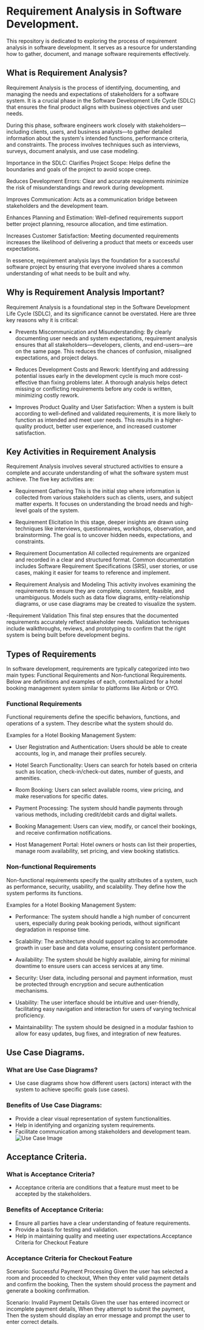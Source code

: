 # Requirement Analysis in Software Development.
This repository is dedicated to exploring the process of requirement analysis in software development. It serves as a resource for understanding how to gather, document, and manage software requirements effectively.

## What is Requirement Analysis?
Requirement Analysis is the process of identifying, documenting, and managing the needs and expectations of stakeholders for a software system. It is a crucial phase in the Software Development Life Cycle (SDLC) that ensures the final product aligns with business objectives and user needs.

During this phase, software engineers work closely with stakeholders—including clients, users, and business analysts—to gather detailed information about the system's intended functions, performance criteria, and constraints. The process involves techniques such as interviews, surveys, document analysis, and use case modeling.

Importance in the SDLC:
Clarifies Project Scope: Helps define the boundaries and goals of the project to avoid scope creep.

Reduces Development Errors: Clear and accurate requirements minimize the risk of misunderstandings and rework during development.

Improves Communication: Acts as a communication bridge between stakeholders and the development team.

Enhances Planning and Estimation: Well-defined requirements support better project planning, resource allocation, and time estimation.

Increases Customer Satisfaction: Meeting documented requirements increases the likelihood of delivering a product that meets or exceeds user expectations.

In essence, requirement analysis lays the foundation for a successful software project by ensuring that everyone involved shares a common understanding of what needs to be built and why.


## Why is Requirement Analysis Important?
Requirement Analysis is a foundational step in the Software Development Life Cycle (SDLC), and its significance cannot be overstated. Here are three key reasons why it is critical:

- Prevents Miscommunication and Misunderstanding:
By clearly documenting user needs and system expectations, requirement analysis ensures that all stakeholders—developers, clients, and end-users—are on the same page. This reduces the chances of confusion, misaligned expectations, and project delays.

- Reduces Development Costs and Rework:
Identifying and addressing potential issues early in the development cycle is much more cost-effective than fixing problems later. A thorough analysis helps detect missing or conflicting requirements before any code is written, minimizing costly rework.

- Improves Product Quality and User Satisfaction:
When a system is built according to well-defined and validated requirements, it is more likely to function as intended and meet user needs. This results in a higher-quality product, better user experience, and increased customer satisfaction.

## Key Activities in Requirement Analysis
Requirement Analysis involves several structured activities to ensure a complete and accurate understanding of what the software system must achieve. The five key activities are:

- Requirement Gathering
This is the initial step where information is collected from various stakeholders such as clients, users, and subject matter experts. It focuses on understanding the broad needs and high-level goals of the system.

- Requirement Elicitation
In this stage, deeper insights are drawn using techniques like interviews, questionnaires, workshops, observation, and brainstorming. The goal is to uncover hidden needs, expectations, and constraints.

- Requirement Documentation
All collected requirements are organized and recorded in a clear and structured format. Common documentation includes Software Requirement Specifications (SRS), user stories, or use cases, making it easier for teams to reference and implement.

- Requirement Analysis and Modeling
This activity involves examining the requirements to ensure they are complete, consistent, feasible, and unambiguous. Models such as data flow diagrams, entity-relationship diagrams, or use case diagrams may be created to visualize the system.

-Requirement Validation
This final step ensures that the documented requirements accurately reflect stakeholder needs. Validation techniques include walkthroughs, reviews, and prototyping to confirm that the right system is being built before development begins.

## Types of Requirements
In software development, requirements are typically categorized into two main types: Functional Requirements and Non-functional Requirements. Below are definitions and examples of each, contextualized for a hotel booking management system similar to platforms like Airbnb or OYO.

### Functional Requirements
Functional requirements define the specific behaviors, functions, and operations of a system. They describe what the system should do.

Examples for a Hotel Booking Management System:

- User Registration and Authentication:
Users should be able to create accounts, log in, and manage their profiles securely.

- Hotel Search Functionality:
Users can search for hotels based on criteria such as location, check-in/check-out dates, number of guests, and amenities.

- Room Booking:
Users can select available rooms, view pricing, and make reservations for specific dates.

- Payment Processing:
The system should handle payments through various methods, including credit/debit cards and digital wallets.

- Booking Management:
Users can view, modify, or cancel their bookings, and receive confirmation notifications.

- Host Management Portal:
Hotel owners or hosts can list their properties, manage room availability, set pricing, and view booking statistics.

### Non-functional Requirements
Non-functional requirements specify the quality attributes of a system, such as performance, security, usability, and scalability. They define how the system performs its functions.

Examples for a Hotel Booking Management System:

- Performance:
The system should handle a high number of concurrent users, especially during peak booking periods, without significant degradation in response time.

- Scalability:
The architecture should support scaling to accommodate growth in user base and data volume, ensuring consistent performance.

- Availability:
The system should be highly available, aiming for minimal downtime to ensure users can access services at any time.

- Security:
User data, including personal and payment information, must be protected through encryption and secure authentication mechanisms.

- Usability:
The user interface should be intuitive and user-friendly, facilitating easy navigation and interaction for users of varying technical proficiency.

- Maintainability:
The system should be designed in a modular fashion to allow for easy updates, bug fixes, and integration of new features.

## Use Case Diagrams.
### What are Use Case Diagrams?
 - Use case diagrams show how different users (actors) interact with the system to achieve specific goals (use cases).
### Benefits of Use Case Diagrams:
 - Provide a clear visual representation of system functionalities.
 - Help in identifying and organizing system requirements.
 - Facilitate communication among stakeholders and development team.
![Use Case Image](alx-booking-uc.png)

## Acceptance Criteria.
### What is Acceptance Criteria?
 - Acceptance criteria are conditions that a feature must meet to be accepted by the stakeholders.
### Benefits of Acceptance Criteria:
 - Ensure all parties have a clear understanding of feature requirements.
 - Provide a basis for testing and validation.
 - Help in maintaining quality and meeting user expectations.Acceptance Criteria for Checkout Feature
### Acceptance Criteria for Checkout Feature
Scenario: Successful Payment Processing
Given the user has selected a room and proceeded to checkout, When they enter valid payment details and confirm the booking, Then the system should process the payment and generate a booking confirmation.

Scenario: Invalid Payment Details
Given the user has entered incorrect or incomplete payment details, When they attempt to submit the payment, Then the system should display an error message and prompt the user to enter correct details.


